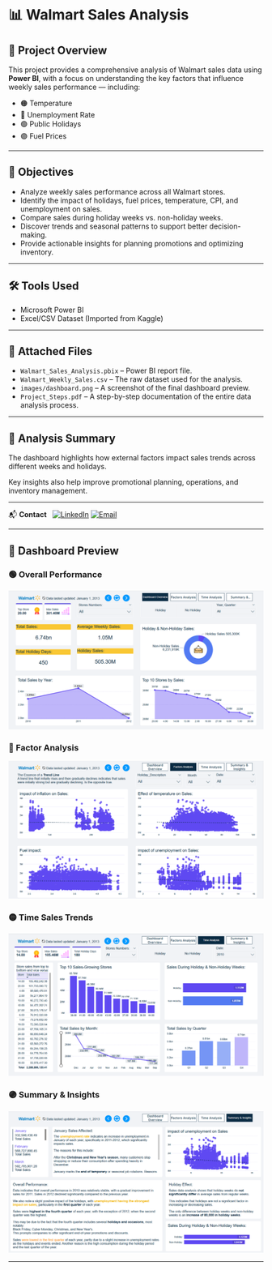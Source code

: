 # 📊 Walmart Sales Analysis

## 📌 Project Overview

This project provides a comprehensive analysis of Walmart sales data using **Power BI**, with a focus on understanding the key factors that influence weekly sales performance — including:

- 🟠 Temperature  
- 🔵 Unemployment Rate  
- 🟢 Public Holidays  
- 🟣 Fuel Prices

---

## 🎯 Objectives

- Analyze weekly sales performance across all Walmart stores.
- Identify the impact of holidays, fuel prices, temperature, CPI, and unemployment on sales.
- Compare sales during holiday weeks vs. non-holiday weeks.
- Discover trends and seasonal patterns to support better decision-making.
- Provide actionable insights for planning promotions and optimizing inventory.

---

## 🛠️ Tools Used
- Microsoft Power BI
- Excel/CSV Dataset (Imported from Kaggle)

---

## 🧾 Attached Files

- `Walmart_Sales_Analysis.pbix` – Power BI report file.
- `Walmart_Weekly_Sales.csv` – The raw dataset used for the analysis.
- `images/dashboard.png` – A screenshot of the final dashboard preview.
- `Project_Steps.pdf` – A step-by-step documentation of the entire data analysis process.

---

## 🧠 Analysis Summary

The dashboard highlights how external factors impact sales trends across different weeks and holidays.

Key insights also help improve promotional planning, operations, and inventory management.

---

📬 **Contact** &nbsp; 
[![LinkedIn](https://img.shields.io/badge/-LinkedIn-0A66C2?logo=linkedin&logoColor=white&style=flat-square)](https://www.linkedin.com/in/kamel-abd-elwahab-212748291/)
[![Email](https://img.shields.io/badge/-Email-D14836?logo=gmail&logoColor=white&style=flat-square)](kamel65667@gmail.com)

---

## 📸 Dashboard Preview

### 🟢 Overall Performance
![Dashboard Overview](images/Dashboard-Overview.png)

### 🔵 Factor Analysis
![Factor Analysis](images/Factors-Analysis.png)

### 🟡 Time Sales Trends
![Time Analysis](images/Time-Analysis.png)

### 🟣 Summary & Insights
![Summary & Insights](images/Summary-Insights.png)

---
